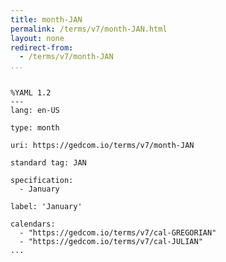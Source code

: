 ```yaml
---
title: month-JAN
permalink: /terms/v7/month-JAN.html
layout: none
redirect-from:
  - /terms/v7/month-JAN
...
```


```

%YAML 1.2
---
lang: en-US

type: month

uri: https://gedcom.io/terms/v7/month-JAN

standard tag: JAN

specification:
  - January

label: 'January'

calendars:
  - "https://gedcom.io/terms/v7/cal-GREGORIAN"
  - "https://gedcom.io/terms/v7/cal-JULIAN"
...

```
